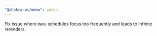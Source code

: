 ```yaml
---
"@chakra-ui/menu": patch
---
```


Fix issue where `Menu` schedules focus too frequently and leads to infinite
rerenders.
